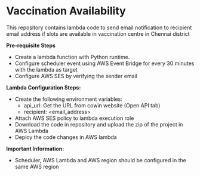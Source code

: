 # Vaccination Availability

This repository contains lambda code to send email notification to recipient email address if slots are available in vaccination centre in Chennai district

**Pre-requisite Steps**
- Create a lambda function with Python runtime.
- Configure scheduler event using AWS Event Bridge for every 30 minutes with the lambda as target
- Configure AWS SES by verifying the sender email

**Lambda Configuration Steps:**
- Create the following environment variables:
    - api_url: Get the URL from cowin website (Open API tab)
    - recipient: <email_address>
- Attach AWS SES policy to lambda execution role
- Download the code in repository and upload the zip of the project in AWS Lambda
- Deploy the code changes in AWS lambda

**Important Information:**
- Scheduler, AWS Lambda and AWS region should be configured in the same AWS region
